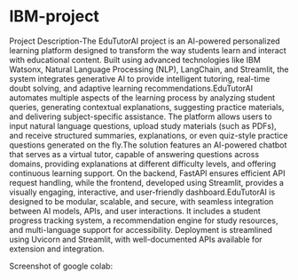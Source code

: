 # IBM-project
Project Description-The EduTutorAI project is an AI-powered personalized learning platform designed to transform the way students learn and interact with educational content. Built using advanced technologies like IBM Watsonx, Natural Language Processing (NLP), LangChain, and Streamlit, the system integrates generative AI to provide intelligent tutoring, real-time doubt solving, and adaptive learning recommendations.EduTutorAI automates multiple aspects of the learning process by analyzing student queries, generating contextual explanations, suggesting practice materials, and delivering subject-specific assistance. The platform allows users to input natural language questions, upload study materials (such as PDFs), and receive structured summaries, explanations, or even quiz-style practice questions generated on the fly.The solution features an AI-powered chatbot that serves as a virtual tutor, capable of answering questions across domains, providing explanations at different difficulty levels, and offering continuous learning support. On the backend, FastAPI ensures efficient API request handling, while the frontend, developed using Streamlit, provides a visually engaging, interactive, and user-friendly dashboard.EduTutorAI is designed to be modular, scalable, and secure, with seamless integration between AI models, APIs, and user interactions. It includes a student progress tracking system, a recommendation engine for study resources, and multi-language support for accessibility. Deployment is streamlined using Uvicorn and Streamlit, with well-documented APIs available for extension and integration.

Screenshot of google colab:

